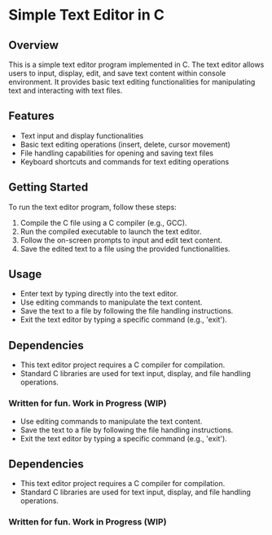 # Simple Text Editor in C

## Overview

This is a simple text editor program implemented in C. The text editor allows users to input, display, edit, and save text content within console environment. It provides basic text editing functionalities for manipulating text and interacting with text files.

## Features

-   Text input and display functionalities
-   Basic text editing operations (insert, delete, cursor movement)
-   File handling capabilities for opening and saving text files
-   Keyboard shortcuts and commands for text editing operations

## Getting Started

To run the text editor program, follow these steps:

1. Compile the C file using a C compiler (e.g., GCC).
2. Run the compiled executable to launch the text editor.
3. Follow the on-screen prompts to input and edit text content.
4. Save the edited text to a file using the provided functionalities.

## Usage

-   Enter text by typing directly into the text editor.
-   Use editing commands to manipulate the text content.
-   Save the text to a file by following the file handling instructions.
-   Exit the text editor by typing a specific command (e.g., 'exit').

## Dependencies

-   This text editor project requires a C compiler for compilation.
-   Standard C libraries are used for text input, display, and file handling operations.

### Written for fun. Work in Progress (WIP)
- Use editing commands to manipulate the text content.
- Save the text to a file by following the file handling instructions.
- Exit the text editor by typing a specific command (e.g., 'exit').

## Dependencies

- This text editor project requires a C compiler for compilation.
- Standard C libraries are used for text input, display, and file handling operations.

### Written for fun. Work in Progress (WIP)
